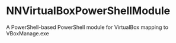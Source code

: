 # NNVirtualBoxPowerShellModule
A PowerShell-based PowerShell module for VirtualBox mapping to VBoxManage.exe
